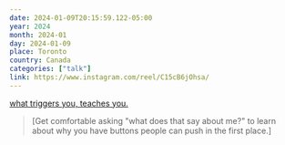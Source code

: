 ```yaml
---
date: 2024-01-09T20:15:59.122-05:00
year: 2024
month: 2024-01
day: 2024-01-09
place: Toronto
country: Canada
categories: ["talk"]
link: https://www.instagram.com/reel/C15cB6jOhsa/
---
```

[what triggers you, teaches you.](https://www.instagram.com/reel/C15cB6jOhsa/)

> [Get comfortable asking "what does that say about me?" to learn about why you have buttons people can push in the first place.]
